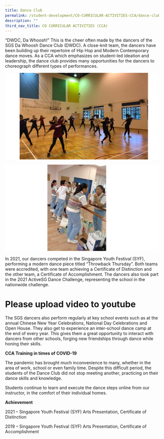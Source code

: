 ```yaml
---
title: Dance Club
permalink: /student-development/CO-CURRICULAR-ACTIVITIES-CCA/dance-club/
description: ""
third_nav_title: CO CURRICULAR ACTIVITIES (CCA)
---
```

“DWDC, Da Whoosh!” This is the cheer often made by the dancers of the SGS Da Whoosh Dance Club (DWDC). A close-knit team, the dancers have been building up their repertoire of Hip Hop and Modern Contemporary dance moves. As a CCA which emphasizes on student-led ideation and leadership, the dance club provides many opportunities for the dancers to choreograph different types of performances.

![](/images/CCA%20Dance%20Club/Slide2-1-1024x576.jpg)

![](/images/CCA%20Dance%20Club/Slide1-1-1024x576.jpg)

In 2021, our dancers competed in the Singapore Youth Festival (SYF), performing a modern dance piece titled “Throwback Thursday”. Both teams were accredited, with one team achieving a Certificate of Distinction and the other team, a Certificate of Accomplishment. The dancers also took part in the 2021 ActiveSG Dance Challenge, representing the school in the nationwide challenge.

# Please upload video to youtube

The SGS dancers also perform regularly at key school events such as at the annual Chinese New Year Celebrations, National Day Celebrations and Open House. They also get to experience an inter-school dance camp at the end of every year. This gives them a great opportunity to interact with dancers from other schools, forging new friendships through dance while honing their skills.

**CCA Training in times of COVID-19**

The pandemic has brought much inconvenience to many, whether in the area of work, school or even family time. Despite this difficult period, the students of the Dance Club did not stop meeting another, practicing on their dance skills and knowledge. 

Students continue to learn and execute the dance steps online from our instructor, in the comfort of their individual homes.

**Achievement**

2021 – Singapore Youth Festival (SYF) Arts Presentation, Certificate of Distinction

2019 – Singapore Youth Festival (SYF) Arts Presentation, Certificate of Accomplishment
